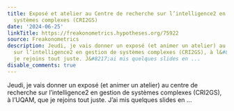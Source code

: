```yaml
---
title: Exposé et atelier au Centre de recherche sur l’intelligence2 en gestion de
  systèmes complexes (CRI2GS)
date: '2024-06-25'
linkTitle: https://freakonometrics.hypotheses.org/75922
source: Freakonometrics
description: Jeudi, je vais donner un exposé (et animer un atelier) au centre de recherche
  sur l’intelligence2 en gestion de systèmes complexes (CRI2GS), à l&#8217;UQAM, que
  je rejoins tout juste. J&#8217;ai mis quelques slides en ...
disable_comments: true
---
```

Jeudi, je vais donner un exposé (et animer un atelier) au centre de recherche sur l’intelligence2 en gestion de systèmes complexes (CRI2GS), à l&#8217;UQAM, que je rejoins tout juste. J&#8217;ai mis quelques slides en ...